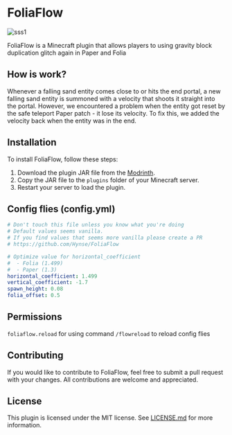 # FoliaFlow
![sss1](https://user-images.githubusercontent.com/125941391/231678608-9762d384-dc3a-440c-a4eb-3340cb39a3e3.png)

FoliaFlow is a Minecraft plugin that allows players to using gravity block duplication glitch again in Paper and Folia

## How is work?
Whenever a falling sand entity comes close to or hits the end portal, a new falling sand entity is summoned with a velocity that shoots it straight into the portal. However, we encountered a problem when the entity got reset by the safe teleport Paper patch - it lose its velocity. To fix this, we added the velocity back when the entity was in the end.


## Installation

To install FoliaFlow, follow these steps:

1. Download the plugin JAR file from the [Modrinth](https://modrinth.com/plugin/foliaflow).
2. Copy the JAR file to the `plugins` folder of your Minecraft server.
3. Restart your server to load the plugin.

## Config flies (config.yml)
```yml
# Don't touch this file unless you know what you're doing
# Default values seems vanilla.
# If you find values that seems more vanilla please create a PR
# https://github.com/Hynse/FoliaFlow

# Optimize value for horizontal_coefficient
#  - Folia (1.499)
#  - Paper (1.3)
horizontal_coefficient: 1.499
vertical_coefficient: -1.7
spawn_height: 0.08
folia_offset: 0.5
```

## Permissions
`foliaflow.reload` for using command `/flowreload` to reload config flies

## Contributing

If you would like to contribute to FoliaFlow, feel free to submit a pull request with your changes. All contributions are welcome and appreciated.

## License

This plugin is licensed under the MIT license. See [LICENSE.md](https://github.com/Hynse/FoliaFlow/blob/master/LICENSE.md) for more information.
